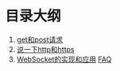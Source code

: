 # 目录大纲

1. [get和post请求](./1.md)
2. [说一下http和https](./2.md)
3. [WebSocket的实现和应用](./3.md)
[FAQ](./FAQ.md)
